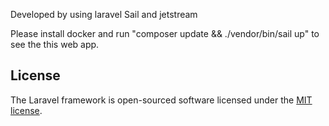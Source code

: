 Developed by using laravel Sail and jetstream

Please install docker and run "composer update && ./vendor/bin/sail up" to see the this web app.

## License

The Laravel framework is open-sourced software licensed under the [MIT license](https://opensource.org/licenses/MIT).
